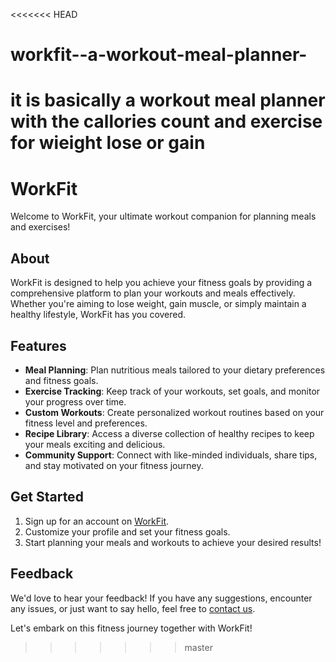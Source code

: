 <<<<<<< HEAD
# workfit--a-workout-meal-planner-
it is basically a workout meal planner with the callories count and exercise for wieight lose or gain 
=======
# WorkFit

Welcome to WorkFit, your ultimate workout companion for planning meals and exercises!

## About
WorkFit is designed to help you achieve your fitness goals by providing a comprehensive platform to plan your workouts and meals effectively. Whether you're aiming to lose weight, gain muscle, or simply maintain a healthy lifestyle, WorkFit has you covered.

## Features
- **Meal Planning**: Plan nutritious meals tailored to your dietary preferences and fitness goals.
- **Exercise Tracking**: Keep track of your workouts, set goals, and monitor your progress over time.
- **Custom Workouts**: Create personalized workout routines based on your fitness level and preferences.
- **Recipe Library**: Access a diverse collection of healthy recipes to keep your meals exciting and delicious.
- **Community Support**: Connect with like-minded individuals, share tips, and stay motivated on your fitness journey.

## Get Started
1. Sign up for an account on [WorkFit](https://www.workfit.com).
2. Customize your profile and set your fitness goals.
3. Start planning your meals and workouts to achieve your desired results!

## Feedback
We'd love to hear your feedback! If you have any suggestions, encounter any issues, or just want to say hello, feel free to [contact us](mailto:feedback@workfit.com).


Let's embark on this fitness journey together with WorkFit!
>>>>>>> master
